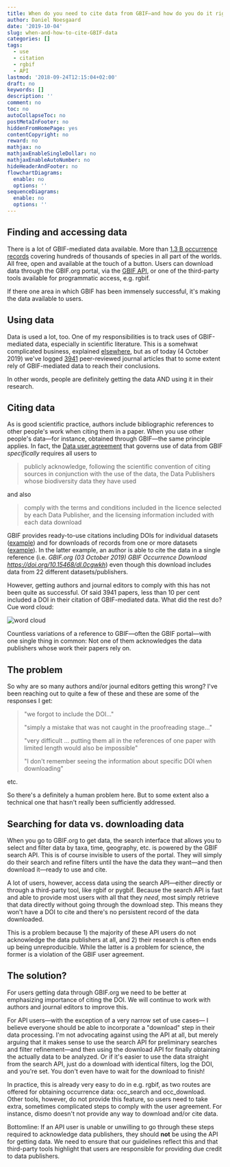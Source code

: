 ```yaml
---
title: When do you need to cite data from GBIF—and how do you do it right?
author: Daniel Noesgaard
date: '2019-10-04'
slug: when-and-how-to-cite-GBIF-data
categories: []
tags:
  - use
  - citation
  - rgbif
  - API
lastmod: '2018-09-24T12:15:04+02:00'
draft: no
keywords: []
description: ''
comment: no
toc: no
autoCollapseToc: no
postMetaInFooter: no
hiddenFromHomePage: yes
contentCopyright: no
reward: no
mathjax: no
mathjaxEnableSingleDollar: no
mathjaxEnableAutoNumber: no
hideHeaderAndFooter: no
flowchartDiagrams:
  enable: no
  options: ''
sequenceDiagrams:
  enable: no
  options: ''
---
```


## Finding and accessing data

There is a lot of GBIF-mediated data available. More than [1.3 B occurrence records](https://www.gbif.org/occurrence/search) covering hundreds of thousands of species in all part of the worlds. All free, open and available at the touch of a button. Users can download data through the GBIF.org portal, via the [GBIF API](https://www.gbif.org/developer/summary), or one of the third-party tools available for programmatic access, e.g. rgbif. 

If there one area in which GBIF has been immensely successful, it's making the data available to users. 

## Using data

Data is used a lot, too. One of my responsibilities is to track uses of GBIF-mediated data, especially in scientific literature. This is a somehwat complicated business, explained [elsewhere](https://www.gbif.org/literature-tracking), but as of today (4 October 2019) we've logged [3941](https://www.gbif.org/resource/search?contentType=literature&literatureType=journal&relevance=GBIF_USED&peerReview=true) peer-reviewed journal articles that to some extent rely of GBIF-mediated data to reach their conclusions.

In other words, people are definitely getting the data AND using it in their research.

## Citing data

As is good scientific practice, authors include bibliographic references to other people's work when citing them in a paper. When you use other people's data—for instance, obtained through GBIF—the same principle applies. In fact, the [Data user agreement](https://www.gbif.org/terms/data-user) that governs use of data from GBIF _specifically_ requires all users to 

> publicly acknowledge, following the scientific convention of citing sources in conjunction with the use of the data, the Data Publishers whose biodiversity data they have used

and also

> comply with the terms and conditions included in the licence selected by each Data Publisher, and the licensing information included with each data download

GBIF provides ready-to-use citations including DOIs for individual datasets ([example](https://www.gbif.org/dataset/50c9509d-22c7-4a22-a47d-8c48425ef4a7#citation)) and for downloads of records from one or more datasets ([example](https://www.gbif.org/occurrence/download/0009471-190918142434337)). In the latter example, an author is able to cite the data in a single reference (i.e. _GBIF.org (03 October 2019) GBIF Occurrence Download https://doi.org/10.15468/dl.0cgwkh_) even though this download includes data from 22 different datasets/publishers.

However, getting authors and journal editors to comply with this has not been quite as successful. Of said 3941 papers, less than 10 per cent included a DOI in their citation of GBIF-mediated data. What did the rest do? Cue word cloud:

![word cloud](/post/2019-10-04-when-and-how-to-cite-GBIF-data_files/citation_wordcloud2small.png)

Countless variations of a reference to GBIF—often the GBIF portal—with one single thing in common: Not one of them acknowledges the data publishers whose work their papers rely on.

## The problem

So why are so many authors and/or journal editors getting this wrong? I've been reaching out to quite a few of these and these are some of the responses I get:

> "we forgot to include the DOI..."
> 
> "simply a mistake that was not caught in the proofreading stage..."
> 
> "very difficult ... putting them all in the references of one paper with limited length would also be impossible"
> 
> "I don't remember seeing the information about specific DOI when downloading"

etc.

So there's a definitely a human problem here. But to some extent also a technical one that hasn't really been sufficiently addressed.

## Searching for data vs. downloading data

When you go to GBIF.org to get data, the search interface that allows you to select and filter data by taxa, time, geography, etc. is powered by the GBIF search API. This is of course invisible to users of the portal. They will simply do their search and refine filters until the have the data they want—and then download it—ready to use and cite.

A lot of users, however, access data using the search API—either directly or through a third-party tool, like rgbif or pygbif. Because the search API is fast and able to provide most users with all that they _need_, most simply retrieve that data directly without going through the download step. This means they won't have a DOI to cite and there's no persistent record of the data downloaded.

This is a problem because 1) the majority of these API users do not acknowledge the data publishers at all, and 2) their research is often ends up being unreproducible. While the latter is a problem for science, the former is a violation of the GBIF user agreement.

## The solution?

For users getting data through GBIF.org we need to be better at emphasizing importance of citing the DOI. We will continue to work with authors and journal editors to improve this.

For API users—with the exception of a very narrow set of use cases— I believe everyone should be able to incorporate a "download" step in their data processing. I'm not advocating against using the API at all, but merely arguing that it makes sense to use the search API for preliminary searches and filter refinement—and then using the download API for finally obtaining the actually data to be analyzed. Or if it's easier to use the data straight from the search API, just do a download with identical filters, log the DOI, and you're set. You don't even have to wait for the download to finish!

In practice, this is already very easy to do in e.g. rgbif, as two routes are offered for obtaining occurrence data: occ_search and occ_download. Other tools, however, do not provide this feature, so users need to take extra, sometimes complicated steps to comply with the user agreement. For instance,  dismo doesn't not provide any way to download and/or cite data.

Bottomline: If an API user is unable or unwilling to go through these steps required to acknowledge data publishers, they should **not** be using the API for getting data. We need to ensure that our guidelines reflect this and that third-party tools highlight that users are responsible for providing due credit to data publishers.
